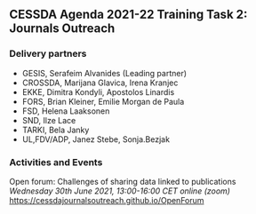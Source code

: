 ## CESSDA Agenda 2021-22 Training Task 2: Journals Outreach

### Delivery partners 
- GESIS, Serafeim Alvanides (Leading partner) <br>
- CROSSDA, Marijana Glavica, Irena Kranjec <br>
- EKKE, Dimitra Kondyli, Apostolos Linardis <br>
- FORS, Brian Kleiner, Emilie Morgan de Paula <br>
- FSD, Helena Laaksonen <br>
- SND, Ilze Lace <br>
- TARKI, Bela Janky <br>
- UL,FDV/ADP, Janez Stebe, Sonja.Bezjak <br>

### Activities and Events
Open forum: Challenges of sharing data linked to publications <br>
_Wednesday 30th June 2021, 13:00-16:00 CET online (zoom)_ <br>
https://cessdajournalsoutreach.github.io/OpenForum <br>

<!--
```markdown
# Header 1
## Header 2
### Header 3
- Bulleted
- List
1. Numbered
2. List
**Bold** and _Italic_ and `Code` text
[Link](url) and ![Image](src)
```

For more details see [GitHub Flavored Markdown](https://guides.github.com/features/mastering-markdown/).

### Jekyll Themes
Your Pages site will use the layout and styles from the Jekyll theme you have selected in your [repository settings](https://github.com/pmarsceill/test-jtd/settings). The name of this theme is saved in the Jekyll `_config.yml` configuration file.

### Support or Contact
Having trouble with Pages? Check out our [documentation](https://help.github.com/categories/github-pages-basics/) or [contact support](https://github.com/contact) and we’ll help you sort it out.
-->

